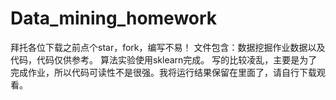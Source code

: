 # Data_mining_homework
拜托各位下载之前点个star，fork，编写不易！
文件包含：数据挖掘作业数据以及代码，代码仅供参考。
算法实验使用sklearn完成。
写的比较凌乱，主要是为了完成作业，所以代码可读性不是很强。我将运行结果保留在里面了，请自行下载观看。
